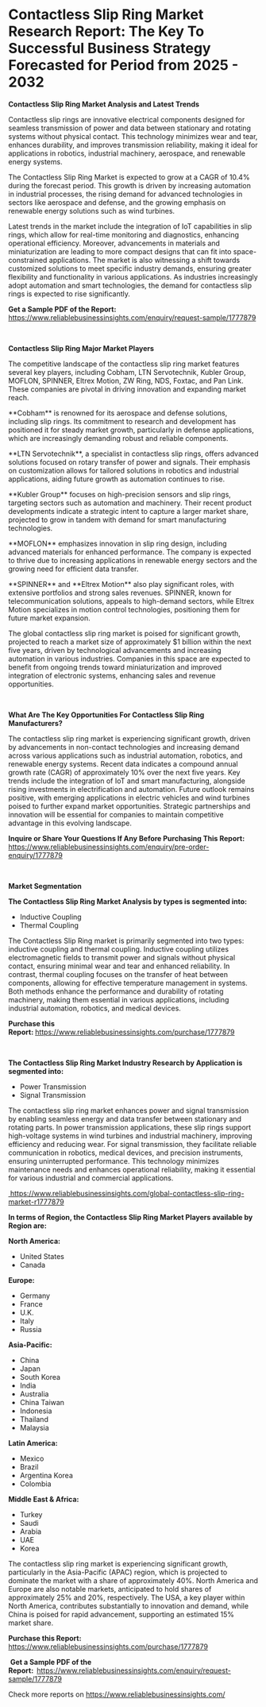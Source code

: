 <p><h1>Contactless Slip Ring Market Research Report: The Key To Successful Business Strategy Forecasted for Period from 2025 - 2032</h1></p><p><strong>Contactless Slip Ring Market Analysis and Latest Trends</strong></p>
<p><p>Contactless slip rings are innovative electrical components designed for seamless transmission of power and data between stationary and rotating systems without physical contact. This technology minimizes wear and tear, enhances durability, and improves transmission reliability, making it ideal for applications in robotics, industrial machinery, aerospace, and renewable energy systems.</p><p>The Contactless Slip Ring Market is expected to grow at a CAGR of 10.4% during the forecast period. This growth is driven by increasing automation in industrial processes, the rising demand for advanced technologies in sectors like aerospace and defense, and the growing emphasis on renewable energy solutions such as wind turbines. </p><p>Latest trends in the market include the integration of IoT capabilities in slip rings, which allow for real-time monitoring and diagnostics, enhancing operational efficiency. Moreover, advancements in materials and miniaturization are leading to more compact designs that can fit into space-constrained applications. The market is also witnessing a shift towards customized solutions to meet specific industry demands, ensuring greater flexibility and functionality in various applications. As industries increasingly adopt automation and smart technologies, the demand for contactless slip rings is expected to rise significantly.</p></p>
<p><strong>Get a Sample PDF of the Report:&nbsp;</strong> <a href="https://www.reliablebusinessinsights.com/enquiry/request-sample/1777879?utm_campaign=3043&utm_medium=2&utm_source=Github&utm_content=ia&utm_term=09042025&utm_id=contactless-slip-ring">https://www.reliablebusinessinsights.com/enquiry/request-sample/1777879</a></p>
<p>&nbsp;</p>
<p><strong>Contactless Slip Ring Major Market Players</strong></p>
<p><p>The competitive landscape of the contactless slip ring market features several key players, including Cobham, LTN Servotechnik, Kubler Group, MOFLON, SPINNER, Eltrex Motion, ZW Ring, NDS, Foxtac, and Pan Link. These companies are pivotal in driving innovation and expanding market reach.</p><p>**Cobham** is renowned for its aerospace and defense solutions, including slip rings. Its commitment to research and development has positioned it for steady market growth, particularly in defense applications, which are increasingly demanding robust and reliable components.</p><p>**LTN Servotechnik**, a specialist in contactless slip rings, offers advanced solutions focused on rotary transfer of power and signals. Their emphasis on customization allows for tailored solutions in robotics and industrial applications, aiding future growth as automation continues to rise.</p><p>**Kubler Group** focuses on high-precision sensors and slip rings, targeting sectors such as automation and machinery. Their recent product developments indicate a strategic intent to capture a larger market share, projected to grow in tandem with demand for smart manufacturing technologies.</p><p>**MOFLON** emphasizes innovation in slip ring design, including advanced materials for enhanced performance. The company is expected to thrive due to increasing applications in renewable energy sectors and the growing need for efficient data transfer.</p><p>**SPINNER** and **Eltrex Motion** also play significant roles, with extensive portfolios and strong sales revenues. SPINNER, known for telecommunication solutions, appeals to high-demand sectors, while Eltrex Motion specializes in motion control technologies, positioning them for future market expansion.</p><p>The global contactless slip ring market is poised for significant growth, projected to reach a market size of approximately $1 billion within the next five years, driven by technological advancements and increasing automation in various industries. Companies in this space are expected to benefit from ongoing trends toward miniaturization and improved integration of electronic systems, enhancing sales and revenue opportunities.</p></p>
<p>&nbsp;</p>
<p><strong>What Are The Key Opportunities For Contactless Slip Ring Manufacturers?</strong></p>
<p><p>The contactless slip ring market is experiencing significant growth, driven by advancements in non-contact technologies and increasing demand across various applications such as industrial automation, robotics, and renewable energy systems. Recent data indicates a compound annual growth rate (CAGR) of approximately 10% over the next five years. Key trends include the integration of IoT and smart manufacturing, alongside rising investments in electrification and automation. Future outlook remains positive, with emerging applications in electric vehicles and wind turbines poised to further expand market opportunities. Strategic partnerships and innovation will be essential for companies to maintain competitive advantage in this evolving landscape.</p></p>
<p><strong>Inquire or Share Your Questions If Any Before Purchasing This Report:</strong> <a href="https://www.reliablebusinessinsights.com/enquiry/pre-order-enquiry/1777879?utm_campaign=3043&utm_medium=2&utm_source=Github&utm_content=ia&utm_term=09042025&utm_id=contactless-slip-ring">https://www.reliablebusinessinsights.com/enquiry/pre-order-enquiry/1777879</a></p>
<p>&nbsp;</p>
<p><strong>Market Segmentation</strong></p>
<p><strong>The Contactless Slip Ring Market Analysis by types is segmented into:</strong></p>
<p><ul><li>Inductive Coupling</li><li>Thermal Coupling</li></ul></p>
<p><p>The Contactless Slip Ring market is primarily segmented into two types: inductive coupling and thermal coupling. Inductive coupling utilizes electromagnetic fields to transmit power and signals without physical contact, ensuring minimal wear and tear and enhanced reliability. In contrast, thermal coupling focuses on the transfer of heat between components, allowing for effective temperature management in systems. Both methods enhance the performance and durability of rotating machinery, making them essential in various applications, including industrial automation, robotics, and medical devices.</p></p>
<p><strong>Purchase this Report:&nbsp;</strong><a href="https://www.reliablebusinessinsights.com/purchase/1777879?utm_campaign=3043&utm_medium=2&utm_source=Github&utm_content=ia&utm_term=09042025&utm_id=contactless-slip-ring">https://www.reliablebusinessinsights.com/purchase/1777879</a></p>
<p>&nbsp;</p>
<p><strong>The Contactless Slip Ring Market Industry Research by Application is segmented into:</strong></p>
<p><ul><li>Power Transmission</li><li>Signal Transmission</li></ul></p>
<p><p>The contactless slip ring market enhances power and signal transmission by enabling seamless energy and data transfer between stationary and rotating parts. In power transmission applications, these slip rings support high-voltage systems in wind turbines and industrial machinery, improving efficiency and reducing wear. For signal transmission, they facilitate reliable communication in robotics, medical devices, and precision instruments, ensuring uninterrupted performance. This technology minimizes maintenance needs and enhances operational reliability, making it essential for various industrial and commercial applications.</p></p>
<p><a href="https://www.reliablebusinessinsights.com/global-contactless-slip-ring-market-r1777879?utm_campaign=3043&utm_medium=2&utm_source=Github&utm_content=ia&utm_term=09042025&utm_id=contactless-slip-ring">&nbsp;https://www.reliablebusinessinsights.com/global-contactless-slip-ring-market-r1777879</a></p>
<p><strong>In terms of Region, the Contactless Slip Ring Market Players available by Region are:</strong></p>
<p>
    <p> <strong> North America: </strong>
        <ul>
            <li>United States</li>
            <li>Canada</li>
        </ul>
        </p> 
    <p> <strong> Europe: </strong>
        <ul>
            <li>Germany</li>
            <li>France</li>
            <li>U.K.</li>
            <li>Italy</li>
            <li>Russia</li>
        </ul>
        </p> 
    <p> <strong> Asia-Pacific: </strong>
        <ul>
            <li>China</li>
            <li>Japan</li>
            <li>South Korea</li>
            <li>India</li>
            <li>Australia</li>
            <li>China Taiwan</li>
            <li>Indonesia</li>
            <li>Thailand</li>
            <li>Malaysia</li>
        </ul>
        </p> 
    <p> <strong> Latin America: </strong>
        <ul>
            <li>Mexico</li>
            <li>Brazil</li>
            <li>Argentina Korea</li>
            <li>Colombia</li>
        </ul>
        </p> 
    <p> <strong> Middle East & Africa: </strong>
        <ul>
            <li>Turkey</li>
            <li>Saudi</li>
            <li>Arabia</li>
            <li>UAE</li>
            <li>Korea</li>
        </ul>
    </p>
    </p>
<p><p>The contactless slip ring market is experiencing significant growth, particularly in the Asia-Pacific (APAC) region, which is projected to dominate the market with a share of approximately 40%. North America and Europe are also notable markets, anticipated to hold shares of approximately 25% and 20%, respectively. The USA, a key player within North America, contributes substantially to innovation and demand, while China is poised for rapid advancement, supporting an estimated 15% market share.</p></p>
<p><strong>Purchase this Report: </strong><a href="https://www.reliablebusinessinsights.com/purchase/1777879?utm_campaign=3043&utm_medium=2&utm_source=Github&utm_content=ia&utm_term=09042025&utm_id=contactless-slip-ring">https://www.reliablebusinessinsights.com/purchase/1777879</a></p>
<p>&nbsp;<strong>Get a Sample PDF of the Report:&nbsp;&nbsp;</strong><a href="https://www.reliablebusinessinsights.com/enquiry/request-sample/1777879?utm_campaign=3043&utm_medium=2&utm_source=Github&utm_content=ia&utm_term=09042025&utm_id=contactless-slip-ring">https://www.reliablebusinessinsights.com/enquiry/request-sample/1777879</a></p>
<p><strong></strong></p>
<p>Check more reports on <a href="https://www.reliablebusinessinsights.com/?utm_campaign=3043&utm_medium=2&utm_source=Github&utm_content=ia&utm_term=09042025&utm_id=contactless-slip-ring">https://www.reliablebusinessinsights.com/</a></p>